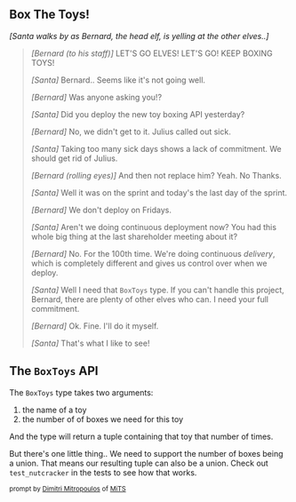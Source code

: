 ## Box The Toys!

_\[Santa walks by as Bernard, the head elf, is yelling at the other elves..\]_

> _\[Bernard (to his staff)\]_ LET'S GO ELVES! LET'S GO! KEEP BOXING TOYS!
>
> _\[Santa\]_ Bernard.. Seems like it's not going well.
>
> _\[Bernard\]_ Was anyone asking you!?
>
> _\[Santa\]_ Did you deploy the new toy boxing API yesterday?
>
> _\[Bernard\]_ No, we didn't get to it. Julius called out sick.
>
> _\[Santa\]_ Taking too many sick days shows a lack of commitment. We should get rid of Julius.
>
> _\[Bernard (rolling eyes)\]_ And then not replace him? Yeah. No Thanks.
>
> _\[Santa\]_ Well it was on the sprint and today's the last day of the sprint.
>
> _\[Bernard\]_ We don't deploy on Fridays.
>
> _\[Santa\]_ Aren't we doing continuous deployment now? You had this whole big thing at the last shareholder meeting about it?
>
> _\[Bernard\]_ No. For the 100th time. We're doing continuous _delivery_, which is completely different and gives us control over when we deploy.
>
> _\[Santa\]_ Well I need that `BoxToys` type. If you can't handle this project, Bernard, there are plenty of other elves who can. I need your full commitment.
>
> _\[Bernard\]_ Ok. Fine. I'll do it myself.
>
> _\[Santa\]_ That's what I like to see!

## The `BoxToys` API

The `BoxToys` type takes two arguments:

1. the name of a toy
2. the number of of boxes we need for this toy

And the type will return a tuple containing that toy that number of times.

But there's one little thing.. We need to support the number of boxes being a union. That means our resulting tuple can also be a union. Check out `test_nutcracker` in the tests to see how that works.
 

 <sub>prompt by [Dimitri Mitropoulos](https://github.com/dimitropoulos) of [MiTS](https://michigantypescript.com)</sub>